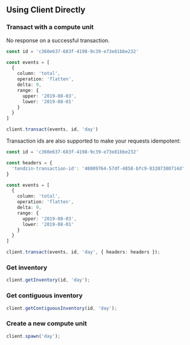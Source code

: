 ## Using Client Directly

### Transact with a compute unit

No response on a successful transaction.

```ts
const id = 'c360e637-683f-4198-9c39-e73e81bbe232'

const events = [
  {
    column: 'total',
    operation: 'flatten',
    delta: 9,
    range: {
      upper: '2019-08-03',
      lower: '2019-08-01'
    }
  }
]

client.transact(events, id, 'day')
```

Transaction ids are also supported to make your requests idempotent:

```ts
const id = 'c360e637-683f-4198-9c39-e73e81bbe232'

const headers = {
  'tendzin-transaction-id': '48809764-57df-4858-bfc9-83207380714d'
}

const events = [
  {
    column: 'total',
    operation: 'flatten',
    delta: 9,
    range: {
      upper: '2019-08-03',
      lower: '2019-08-01'
    }
  }
]

client.transact(events, id, 'day', { headers: headers });
```

### Get inventory

```ts
client.getInventory(id, 'day');
```

### Get contiguous inventory

```ts
client.getContiguousInventory(id, 'day');
```

### Create a new compute unit

```ts
client.spawn('day');
```
